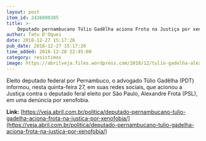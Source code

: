 ```yaml
---
layout: post
item_id: 2436090385
title: >-
    Deputado pernambucano Túlio Gadêlha aciona Frota na Justiça por xenofobia
author: Tatu D'Oquei
date: 2018-12-27 15:17:26
pub_date: 2018-12-27 15:17:26
time_added: 2018-12-28 22:45:00
category: resistimos
image: https://abrilveja.files.wordpress.com/2018/12/tulio-gadelha-alexandre-frota.jpg?quality=70&strip=info&w=680&h=453&crop=1
---
```


Eleito deputado federal por Pernambuco, o advogado Túlio Gadêlha (PDT) informou, nesta quinta-feira 27, em suas redes sociais, que acionou a Justiça contra o deputado feral eleito por São Paulo, Alexandre Frota (PSL), em uma denúncia por xenofobia.

**Link:** [https://veja.abril.com.br/politica/deputado-pernambucano-tulio-gadelha-aciona-frota-na-justica-por-xenofobia/](https://veja.abril.com.br/politica/deputado-pernambucano-tulio-gadelha-aciona-frota-na-justica-por-xenofobia/)

